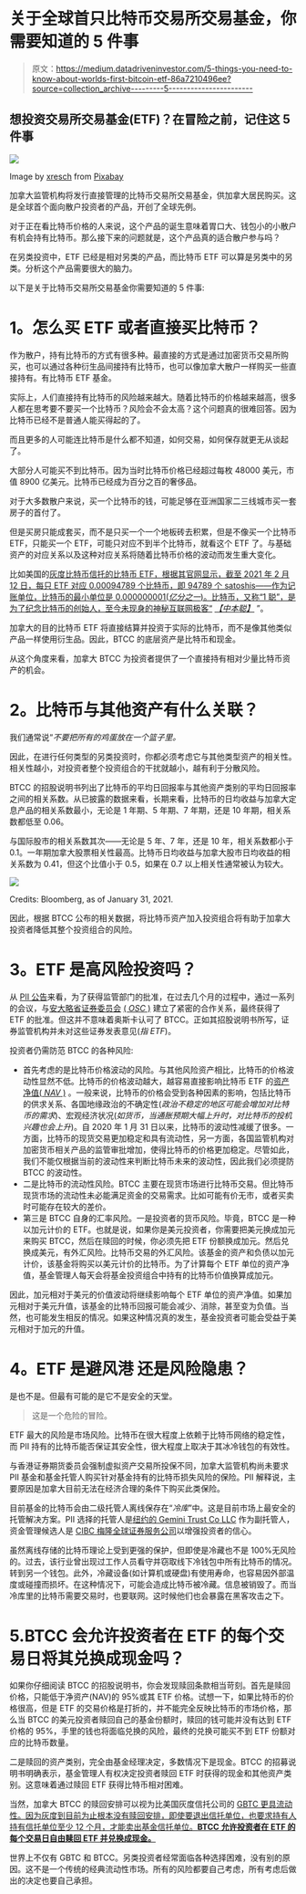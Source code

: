 # 关于全球首只比特币交易所交易基金，你需要知道的 5 件事

> 原文：<https://medium.datadriveninvestor.com/5-things-you-need-to-know-about-worlds-first-bitcoin-etf-86a7210496ee?source=collection_archive---------5----------------------->

## 想投资交易所交易基金(ETF)？在冒险之前，记住这 5 件事

![](img/785ae337074d6df520ffba64e4bfd5fe.png)

Image by [xresch](https://pixabay.com/users/xresch-7410129/?utm_source=link-attribution&utm_medium=referral&utm_campaign=image&utm_content=3041480) from [Pixabay](https://pixabay.com/?utm_source=link-attribution&utm_medium=referral&utm_campaign=image&utm_content=3041480)

加拿大监管机构将发行直接管理的比特币交易所交易基金，供加拿大居民购买。这是全球首个面向散户投资者的产品，开创了全球先例。

对于正在看比特币价格的人来说，这个产品的诞生意味着胃口大、钱包小的小散户有机会持有比特币。那么接下来的问题就是，这个产品真的适合散户参与吗？

在另类投资中，ETF 已经是相对另类的产品，而比特币 ETF 可以算是另类中的另类。分析这个产品需要很大的脑力。

以下是关于比特币交易所交易基金你需要知道的 5 件事:

# **1。怎么买 ETF 或者直接买比特币？**

作为散户，持有比特币的方式有很多种。最直接的方式是通过加密货币交易所购买，也可以通过各种衍生品间接持有比特币，也可以像加拿大散户一样购买一些直接持有。有比特币 ETF 基金。

实际上，人们直接持有比特币的风险越来越大。随着比特币的价格越来越高，很多人都在思考要不要买一个比特币？风险会不会太高？这个问题真的很难回答。因为比特币已经不是普通人能买得起的了。

而且更多的人可能连比特币是什么都不知道，如何交易，如何保存就更无从谈起了。

大部分人可能买不到比特币。因为当时比特币价格已经超过每枚 48000 美元，市值 8900 亿美元。比特币已经成为百分之百的奢侈品。

对于大多数散户来说，买一个比特币的钱，可能足够在亚洲国家二三线城市买一套房子的首付了。

但是买房只能成套买，而不是只买一个一个地板砖去积累，但是不像买一个比特币 ETF，只能买一个 ETF，可能只对应不到半个比特币，就看这个 ETF 了。与基础资产的对应关系以及这种对应关系将随着比特币价格的波动而发生重大变化。

比如美国的[灰度比特币信托的比特币 ETF，根据其官网显示，截至 2021 年 2 月 12 日，每只 ETF 对应 0.00094789 个比特币，即 94789 个 satoshis——作为记账单位，比特币的最小单位是 0.000000001(*亿分之一*)。比特币，又称“1 聪”，是为了纪念比特币的创始人，至今未现身的神秘互联网极客“](https://grayscale.co/bitcoin-trust/) [*【中本聪】*](https://en.wikipedia.org/wiki/Satoshi_Nakamoto) ”。

加拿大的目的比特币 ETF 将直接结算并投资于实际的比特币，而不是像其他类似产品一样使用衍生品。因此，BTCC 的底层资产是比特币和现金。

从这个角度来看，加拿大 BTCC 为投资者提供了一个直接持有相对少量比特币资产的机会。

# **2。比特币与其他资产有什么关联？**

我们通常说“*不要把所有的鸡蛋放在一个篮子里。*

因此，在进行任何类型的另类投资时，你都必须考虑它与其他类型资产的相关性。相关性越小，对投资者整个投资组合的干扰就越小，越有利于分散风险。

BTCC 的招股说明书列出了比特币的平均日回报率与其他资产类别的平均日回报率之间的相关系数。从已披露的数据来看，长期来看，比特币的日均收益与加拿大定息产品的相关系数最小，无论是 1 年期、5 年期、7 年期，还是 10 年期，相关系数都低至 0.06。

与国际股市的相关系数其次——无论是 5 年、7 年，还是 10 年，相关系数都小于 0.1。一年期加拿大股票相关性最高。比特币日均收益与加拿大股市日均收益的相关系数为 0.41，但这个比值小于 0.5，如果在 0.7 以上相关性通常被认为较大。

![](img/56c59913bbb9ee949a1b1804f32eba8a.png)

Credits: Bloomberg, as of January 31, 2021.

因此，根据 BTCC 公布的相关数据，将比特币资产加入投资组合将有助于加拿大投资者降低其整个投资组合的风险。

# **3。ETF 是高风险投资吗？**

从 [PII 公告](https://en.wikipedia.org/wiki/Personal_data)来看，为了获得监管部门的批准，在过去几个月的过程中，通过一系列的会议，与[安大略省证券委员会](https://www.osc.gov.on.ca/) [( *OSC* )](https://www.osc.gov.on.ca/) 建立了紧密的合作关系，最终获得了 ETF 的批准。但这并不意味着奥斯卡认可了 BTCC。正如其招股说明书所写，证券监管机构并未对这些证券发表意见(*指 ETF*)。

投资者仍需防范 BTCC 的各种风险:

*   首先考虑的是比特币价格波动的风险。与其他风险资产相比，比特币的价格波动性显然不低。比特币的价格波动越大，越容易直接影响比特币 ETF 的[资产净值( *NAV* )](https://en.wikipedia.org/wiki/Net_asset_value) 。一般来说，比特币的价格会受到各种因素的影响，包括比特币的供求关系、各国地缘政治的不确定性(*政治不稳定的地区可能会增加对比特币的需求*)、宏观经济状况(*如货币，当通胀预期大幅上升时，对比特币的投机兴趣也会上升*)。自 2020 年 1 月 31 日以来，比特币的波动性减缓了很多。一方面，比特币的现货交易更加稳定和具有流动性，另一方面，各国监管机构对加密货币相关产品的监管审批增加，使得比特币的价格更加稳定。尽管如此，我们不能仅根据当前的波动性来判断比特币未来的波动性，因此我们必须提防 BTCC 的波动性。
*   二是比特币的流动性风险。BTCC 主要在现货市场进行比特币交易。但比特币现货市场的流动性未必能满足资金的交易需求。比如可能有价无市，或者买卖时可能存在较大的差价。
*   第三是 BTCC 自身的汇率风险。一是投资者的货币风险。毕竟，BTCC 是一种以加元计价的 ETF。也就是说，如果你是美元投资者，你需要把美元换成加元来购买 BTCC，然后在赎回的时候，你必须先把 ETF 份额换成加元。然后兑换成美元，有外汇风险。比特币交易的外汇风险。该基金的资产和负债以加元计价，该基金将购买以美元计价的比特币。为了计算每个 ETF 单位的资产净值，基金管理人每天会将基金投资组合中持有的比特币价值换算成加元。

因此，加元相对于美元的价值波动将继续影响每个 ETF 单位的资产净值。如果加元相对于美元升值，该基金的比特币回报可能会减少、消除，甚至变为负值。当然，也可能发生相反的情况。如果这种情况真的发生，基金投资者可能会受益于美元相对于加元的升值。

# **4。ETF 是避风港** **还是风险隐患？**

是也不是。但最有可能的是它不是安全的天堂。

> 这是一个危险的冒险。

ETF 最大的风险是市场风险。比特币在很大程度上依赖于比特币网络的稳定性，而 PII 持有的比特币能否保证其安全性，很大程度上取决于其冰冷钱包的有效性。

与香港证券期货委员会强制虚拟资产交易所投保不同，加拿大监管机构尚未要求 PII 基金和基金托管人购买针对基金持有的比特币损失风险的保险。PII 解释说，主要原因是加拿大目前无法在经济合理的条件下购买此类保险。

目前基金的比特币会由二级托管人离线保存在“*冷库*”中。这是目前市场上最安全的托管解决方案。PII 选择的托管人是[纽约的 Gemini Trust Co LLC](https://www.bloomberg.com/profile/company/1732972D:US) 作为副托管人，资金管理候选人是 [CIBC 梅隆全球证券服务公司](https://www.bloomberg.com/profile/company/0148654D:CN)以增强投资者的信心。

虽然离线存储的比特币理论上受到更强的保护，但即使是冷藏也不是 100%无风险的。过去，该行业曾出现过工作人员看守并窃取线下冷钱包中所有比特币的情况。转到另一个钱包。此外，冷藏设备(如计算机或硬盘)有使用寿命，也容易因外部温度或碰撞而损坏。在这种情况下，可能会造成比特币被冷藏。信息被销毁了。而当冷库里的比特币需要交易时，也要联网。这时候他们也会暴露在黑客攻击之下。

# 5.BTCC 会允许投资者在 ETF 的每个交易日将其兑换成现金吗？

如果你仔细阅读 BTCC 的招股说明书，你会发现赎回条款相当苛刻。首先是赎回价格，只能低于净资产(NAV)的 95%或其 ETF 价格。试想一下，如果比特币的价格很高，但是 ETF 的交易价格是打折的，并不能完全反映比特币的市场价格，那么当 BTCC 的美元投资者赎回自己的基金份额时，赎回的钱可能并没有达到 ETF 价格的 95%，手里的钱也将面临兑换的风险，最终的兑换可能买不到 ETF 份额对应的比特币数量。

二是赎回的资产类别，完全由基金经理决定，多数情况下是现金。BTCC 的招募说明书明确表示，基金管理人有权决定投资者赎回 ETF 时获得的现金和其他资产类别。这意味着通过赎回 ETF 获得比特币相对困难。

当然，加拿大 BTCC 的赎回安排可以视为比美国灰度信托公司的 [GBTC 更具流动性。因为灰度到目前为止根本没有赎回安排，即使要退出信托单位，也要求持有人持有信托单位至少 12 个月，才能卖出基金信托单位。**BTCC 允许投资者在 ETF 的每个交易日自由赎回 ETF 并兑换成现金。**](https://grayscale.co/bitcoin-trust/)

世界上不仅有 GBTC 和 BTCC。另类投资者经常面临各种选择困难，没有别的原因。这不是一个传统的经典流动性市场。所有的风险都要自己考虑，所有考虑后做出的决定也要自己承担。